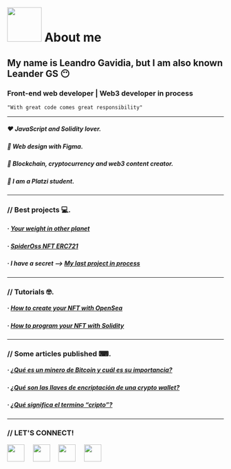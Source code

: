 # <img width="80" src="https://media.giphy.com/media/VDXnwZ3OLqobnjqIQk/giphy.gif"></img> About me 
## My name is Leandro Gavidia, but I am also known Leander GS 😶
### Front-end web developer | Web3 developer in process
<code>"With great code comes great responsibility"</code>

---

##### ❤️ JavaScript and Solidity lover.
##### 💜 Web design with Figma.
##### 💛 Blockchain, cryptocurrency and web3 content creator.
##### 💚 I am a Platzi student.

---

### // Best projects 💻. 

##### · [Your weight in other planet](https://github.com/LeanderGS/Website-your_weight_in_other_planet)
##### · [SpiderOss NFT ERC721](https://github.com/LeanderGS/SpiderOss_NFT_ERC721)

##### · I have a secret --> [My last project in process](https://twitter.com/Leander_GS/status/1466605466620989442)

---

### // Tutorials 🤓.

##### · [How to create your NFT with OpenSea](https://drive.google.com/file/d/1zPKyNIyPgwdXmMPSERp_7Y73Ctw2hrvW/view?usp=sharing)
##### · [How to program your NFT with Solidity](https://drive.google.com/file/d/1Giq32nC6D5sBPy_iEAkbCRTUxGdy6dol/view?usp=sharing)

---

### // Some articles published ⌨.

##### · [¿Qué es un minero de Bitcoin y cuál es su importancia?](https://platzi.com/blog/que-es-minero-bitcoin/)
##### · [¿Qué son las llaves de encriptación de una crypto wallet?](https://platzi.com/blog/que-es-llave-publica-y-privada-wallet/)
##### · [¿Qué significa el termino “cripto”?](https://platzi.com/blog/que-es-cripto-definicion/)

---

### // LET'S CONNECT!

[<img src="https://www.vectorlogo.zone/logos/facebook/facebook-icon.svg" width="40"></img>](https://www.facebook.com/LeanderGS/) &nbsp; &nbsp;
[<img src="https://www.vectorlogo.zone/logos/instagram/instagram-icon.svg" width="40"></img>](https://www.instagram.com/leander_gs/) &nbsp; &nbsp;
[<img src="https://www.vectorlogo.zone/logos/twitter/twitter-official.svg" width="40"></img>](https://twitter.com/Leander_GS) &nbsp; &nbsp;
[<img src="https://www.vectorlogo.zone/logos/linkedin/linkedin-icon.svg" width="40"></img>](https://www.linkedin.com/in/leandro-gavidia/) &nbsp; &nbsp;
